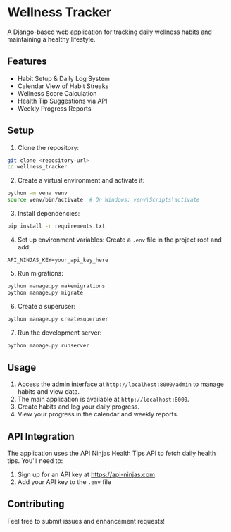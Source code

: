 # Wellness Tracker

A Django-based web application for tracking daily wellness habits and maintaining a healthy lifestyle.

## Features

- Habit Setup & Daily Log System
- Calendar View of Habit Streaks
- Wellness Score Calculation
- Health Tip Suggestions via API
- Weekly Progress Reports

## Setup

1. Clone the repository:
```bash
git clone <repository-url>
cd wellness_tracker
```

2. Create a virtual environment and activate it:
```bash
python -m venv venv
source venv/bin/activate  # On Windows: venv\Scripts\activate
```

3. Install dependencies:
```bash
pip install -r requirements.txt
```

4. Set up environment variables:
Create a `.env` file in the project root and add:
```
API_NINJAS_KEY=your_api_key_here
```

5. Run migrations:
```bash
python manage.py makemigrations
python manage.py migrate
```

6. Create a superuser:
```bash
python manage.py createsuperuser
```

7. Run the development server:
```bash
python manage.py runserver
```

## Usage

1. Access the admin interface at `http://localhost:8000/admin` to manage habits and view data.
2. The main application is available at `http://localhost:8000`.
3. Create habits and log your daily progress.
4. View your progress in the calendar and weekly reports.

## API Integration

The application uses the API Ninjas Health Tips API to fetch daily health tips. You'll need to:
1. Sign up for an API key at https://api-ninjas.com
2. Add your API key to the `.env` file

## Contributing

Feel free to submit issues and enhancement requests! 